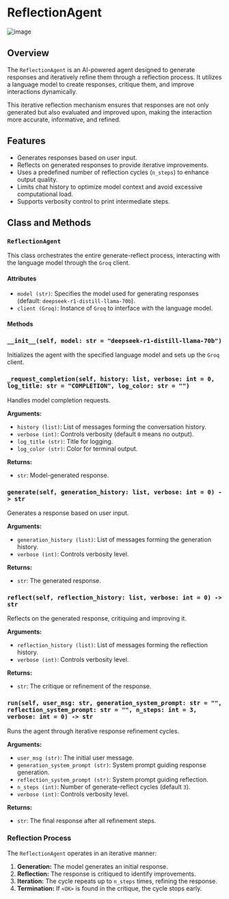 # ReflectionAgent
![image](https://github.com/user-attachments/assets/c9ba7ee7-e5ab-4216-8b2a-0bf8014608b2)

## Overview

The `ReflectionAgent` is an AI-powered agent designed to generate responses and iteratively refine them through a reflection process. It utilizes a language model to create responses, critique them, and improve interactions dynamically.

This iterative reflection mechanism ensures that responses are not only generated but also evaluated and improved upon, making the interaction more accurate, informative, and refined.

## Features

- Generates responses based on user input.
- Reflects on generated responses to provide iterative improvements.
- Uses a predefined number of reflection cycles (`n_steps`) to enhance output quality.
- Limits chat history to optimize model context and avoid excessive computational load.
- Supports verbosity control to print intermediate steps.

## Class and Methods

### `ReflectionAgent`

This class orchestrates the entire generate-reflect process, interacting with the language model through the `Groq` client.

#### **Attributes**

- `model (str)`: Specifies the model used for generating responses (default: `deepseek-r1-distill-llama-70b`).
- `client (Groq)`: Instance of `Groq` to interface with the language model.

#### **Methods**

### `__init__(self, model: str = "deepseek-r1-distill-llama-70b")`

Initializes the agent with the specified language model and sets up the `Groq` client.

### `_request_completion(self, history: list, verbose: int = 0, log_title: str = "COMPLETION", log_color: str = "")`

Handles model completion requests.

**Arguments:**

- `history (list)`: List of messages forming the conversation history.
- `verbose (int)`: Controls verbosity (default `0` means no output).
- `log_title (str)`: Title for logging.
- `log_color (str)`: Color for terminal output.

**Returns:**

- `str`: Model-generated response.

### `generate(self, generation_history: list, verbose: int = 0) -> str`

Generates a response based on user input.

**Arguments:**

- `generation_history (list)`: List of messages forming the generation history.
- `verbose (int)`: Controls verbosity level.

**Returns:**

- `str`: The generated response.

### `reflect(self, reflection_history: list, verbose: int = 0) -> str`

Reflects on the generated response, critiquing and improving it.

**Arguments:**

- `reflection_history (list)`: List of messages forming the reflection history.
- `verbose (int)`: Controls verbosity level.

**Returns:**

- `str`: The critique or refinement of the response.

### `run(self, user_msg: str, generation_system_prompt: str = "", reflection_system_prompt: str = "", n_steps: int = 3, verbose: int = 0) -> str`

Runs the agent through iterative response refinement cycles.

**Arguments:**

- `user_msg (str)`: The initial user message.
- `generation_system_prompt (str)`: System prompt guiding response generation.
- `reflection_system_prompt (str)`: System prompt guiding reflection.
- `n_steps (int)`: Number of generate-reflect cycles (default `3`).
- `verbose (int)`: Controls verbosity level.

**Returns:**

- `str`: The final response after all refinement steps.

### Reflection Process

The `ReflectionAgent` operates in an iterative manner:

1. **Generation:** The model generates an initial response.
2. **Reflection:** The response is critiqued to identify improvements.
3. **Iteration:** The cycle repeats up to `n_steps` times, refining the response.
4. **Termination:** If `<OK>` is found in the critique, the cycle stops early.

